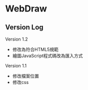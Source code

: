 # WebDraw
## Version Log
Version 1.2
+ 修改為符合HTML5規範
+ 繪圖JavaScript程式碼改為匯入方式

Version 1.1
+ 修改檔案位置
+ 修改css